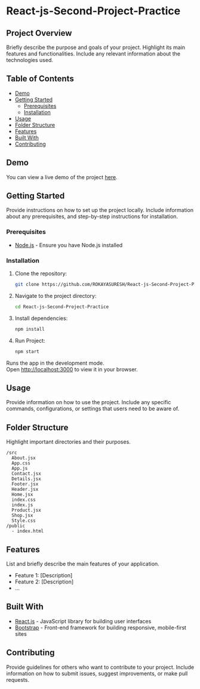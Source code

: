 # React-js-Second-Project-Practice

## Project Overview

Briefly describe the purpose and goals of your project. Highlight its main features and functionalities. Include any relevant information about the technologies used.

## Table of Contents
- [Demo](#demo)
- [Getting Started](#getting-started)
  - [Prerequisites](#prerequisites)
  - [Installation](#installation)
- [Usage](#usage)
- [Folder Structure](#folder-structure)
- [Features](#features)
- [Built With](#built-with)
- [Contributing](#contributing)

## Demo
You can view a live demo of the project [here](https://github.com/ROKAYASURESH/React-js-Second-Project-Practice/assets/127000485/0f64e800-a718-4b0c-b180-39e9f8bcbe6c).
## Getting Started

Provide instructions on how to set up the project locally. Include information about any prerequisites, and step-by-step instructions for installation.

### Prerequisites

- [Node.js](https://nodejs.org/) - Ensure you have Node.js installed

### Installation

1. Clone the repository:

   ```bash
   git clone https://github.com/ROKAYASURESH/React-js-Second-Project-Practice.git
   ```

2. Navigate to the project directory:

   ```bash
   cd React-js-Second-Project-Practice
   ```

3. Install dependencies:

   ```bash
   npm install
   ```
4. Run Project:

   ```bash
   npm start
   ```
Runs the app in the development mode.\
Open [http://localhost:3000](http://localhost:3000) to view it in your browser.

## Usage

Provide information on how to use the project. Include any specific commands, configurations, or settings that users need to be aware of.

## Folder Structure
Highlight important directories and their purposes.

```
/src
  About.jsx
  App.css
  App.js
  Contact.jsx
  Details.jsx
  Footer.jsx
  Header.jsx
  Home.jsx
  index.css
  index.js
  Product.jsx
  Shop.jsx
  Style.css
/public
  - index.html
```

## Features

List and briefly describe the main features of your application.

- Feature 1: [Description]
- Feature 2: [Description]
- ...

## Built With

- [React.js](https://reactjs.org/) - JavaScript library for building user interfaces
- [Bootstrap](https://getbootstrap.com/) - Front-end framework for building responsive, mobile-first sites

## Contributing

Provide guidelines for others who want to contribute to your project. Include information on how to submit issues, suggest improvements, or make pull requests.


